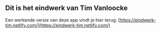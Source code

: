 ## Dit is het eindwerk van Tim Vanloocke

Een werkende versie van deze app vindt je hier terug:
[https://eindwerk-tim.netlify.com/](https://eindwerk-tim.netlify.com/)

